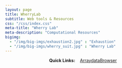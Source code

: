 ```yaml
---
layout: page
title: WherryLab 
subtitle: Web tools & Resources
css: "/css/index.css"
meta-title: "Wherry Lab"
meta-description: "Computational Resources"
bigimg:
  - "/img/big-imgs/exhaustion2.jpg" : "Exhaustion"
  - "/img/big-imgs/wherry_suit.jpg" : "Wherry Lab"
---
```


<div style="text-align:center">
<strong>Quick Links:</strong> &nbsp;&nbsp; 
<a href="http://128.91.209.184:5055" role="button" class="btn btn-primary">ArraydataBrowser</a> 
</div>
